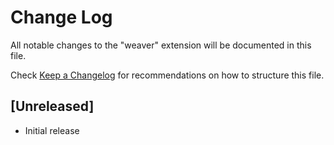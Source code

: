 # Change Log

All notable changes to the "weaver" extension will be documented in this file.

Check [Keep a Changelog](http://keepachangelog.com/) for recommendations on how to structure this file.

## [Unreleased]

- Initial release